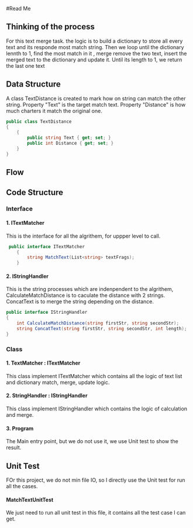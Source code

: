 #Read Me
## Thinking of the process

For this text merge task. the logic is to build a dictionary to store all every text and its responde most match string. Then we loop until the dictionary lennth to 1, find the most match in it , merge remove the two text, insert the merged text to the dictionary and update it. Until its length to 1, we return the last one text  
## Data Structure
A class TextDistance is created to mark how on string can match the other string. Property "Text" is the target match text. Property "Distance" is how much charters it match the original one. 
``` C#
public class TextDistance
{
    {        
        public string Text { get; set; }
        public int Distance { get; set; }
    }
}
``` 

## Flow 

## Code Structure

### Interface
#### 1. ITextMatcher
This is the interface for all the algrithem, for uppper level to call.
``` C#
 public interface ITextMatcher
    {
        string MatchText(List<string> textFrags);
    }
```
#### 2. IStringHandler
This is the string processes which are indenpendent to the algrithem, CalculateMatchDistance is to caculate the distance with 2 strings. ConcatText is to merge the string depending on the distance.
``` C#
public interface IStringHandler
{
    int CalculateMatchDistance(string firstStr, string secondStr);
    string ConcatText(string firstStr, string secondStr, int length);
}
```
### Class
#### 1. TextMatcher : ITextMatcher
This class implement ITextMatcher which contains all the logic of text list and dictionary match, merge, update logic.
#### 2. StringHandler : IStringHandler
This class implement IStringHandler which contains the logic of calculation and merge.

#### 3. Program
The Main entry point, but we do not use it, we use Unit test to show the result.

## Unit Test
FOr this project, we do not min file IO, so I directly use the Unit test for run all the cases.
#### MatchTextUnitTest
We just need to run all unit test in this file, it contains all the test case I can get.
